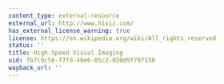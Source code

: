 ```yaml
---
content_type: external-resource
external_url: http://www.hiviz.com/
has_external_license_warning: true
license: https://en.wikipedia.org/wiki/All_rights_reserved
status: ''
title: High-Speed Visual Imaging
uid: fb7c9c56-f7fd-46e6-85c2-020d9f78f150
wayback_url: ''
---
```

